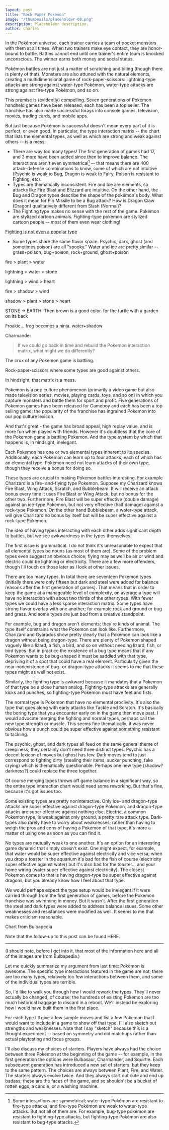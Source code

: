 ```yaml
---
layout: post
title: "Rock Paper Pokémon"
image: "/thumbnails/placeholder-08.png"
description: Placeholder description.
author: charles
---
```


In the Pokémon universe, each trainer carries a team of pocket monsters with them at all times. When two trainers make eye contact, they are honor-bound to battle. Battles cannot end until one trainer's entire team is knocked unconscious. The winner earns both money and social status.

Pokémon battles are not just a matter of scratching and biting (though there is plenty of that). Monsters are also attuned with the natural elements, creating a multidimensional game of rock-paper-scissors: lightning-type attacks are strong against water-type Pokémon, water-type attacks are strong against fire-type Pokémon, and so on.

This premise is (evidently) compelling. Seven generations of Pokémon handheld games have been released; each has been a top seller. The franchise has also made successful forays into console games, television, movies, trading cards, and mobile apps.

But just because Pokémon is successful doesn't mean every part of it is perfect, or even good. In particular, the type interaction matrix -- the chart that lists the elemental types, as well as which are strong and weak against others -- is a mess:

- There are way too many types! The first generation of games had 17, and 3 more have been added since then to improve balance. The interactions aren't even symmetrical[^1] -- that means there are 400 attack-defense combinations to know, some of which are not intuitive (Psychic is weak to Bug, Dragon is weak to Fairy, Poison is resistant to Fighting, etc).
- Types are thematically inconsistent. Fire and Ice are elements, so attacks like Fire Blast and Blizzard are intuitive. On the other hand, the Bug and Dragon types describe the shape of the pokémon's body. What does it mean for Pin Missile to be a Bug attack? How is Dragon Claw (Dragon) qualitatively different from Slash (Normal)?
- The Fighting type makes no sense with the rest of the game. Pokémon are stylized cartoon animals. Fighting-type pokémon are stylized cartoon people -- most of them even wear clothing! 

[^1]: Some interactions are symmetrical; water-type Pokémon are resistant to fire-type attacks, and fire-type Pokémon are weak to water-type attacks. But not all of them are. For example, bug-type pokémon are resistant to fighting-type attacks, but fighting-type Pokémon are also resistant to bug-type attacks. 

[Fighting is not even a popular type](https://www.reddit.com/r/pokemon/comments/330y6l/most_popular_pokemon_types_as_voted_by_you/)




- Some types share the same flavor space. Psychic, dark, ghost (and sometimes poison) are all "spooky." Water and ice are pretty similar -- grass+poison, bug+poison, rock+ground, ghost+poison




fire > plant > water

lightning > water > stone

lightning > wind > heart

fire > shadow > wind

shadow > plant > stone > heart



STONE -> EARTH. Then brown is a good color.
for the turtle with a garden on its back

Froakie... frog becomes a ninja. water+shadow

Charmander


> If we could go back in time and rebuild the Pokemon interaction matrix, what might we do differently?

The crux of any Pokemon game is battling.

Rock-paper-scissors where some types are good against others.

In hindsight, that matrix is a mess. 



Pokemon is a pop culture phenomenon (primarily a video game but also made television series, movies, playing cards, toys, and so on) in which you capture monsters and battle them for sport and profit. Five generations of Pokemon games have been released for Gameboy and each has been a top selling game; the popularity of the franchise has ingrained Pokemon into our pop culture lexicon.

And that's great - the game has broad appeal, high replay value, and is more fun when played with friends. However it's doubtless that the core of the Pokemon game is battling Pokemon. And the type system by which that happens is, in hindsight, inelegant.

Each Pokemon has one or two elemental types inherent to its species. Additionally, each Pokemon can learn up to four attacks, each of which has an elemental type. Pokemon need not learn attacks of their own type, though they receive a bonus for doing so.

These types are crucial to making Pokemon battles interesting. For example Charizard is a fire- and-flying type Pokemon. Suppose my Charizard knows Fire Blast, Wing Attack, Scratch, and Bubblebeam. It will receive an attack bonus every time it uses Fire Blast or Wing Attack, but no bonus for the other two. Furthermore, Fire Blast will be super effective (double damage) against an ice-type Pokemon, but not very effective (half damage) against a rock-type Pokemon. On the other hand Bubblebeam, a water-type attack, will give Charizard no bonus by itself but will be super effective against a rock-type Pokemon.

The idea of having types interacting with each other adds significant depth to battles, but we see awkwardness in the types themselves.

The first issue is grammatical. I do not think it's unreasonable to expect that all elemental types be nouns (as most of them are). Some of the problem types even suggest an obvious choice; flying may as well be air or wind and electric could be lightning or electricity. There are a few more offenders, though I'll touch on those later as I look at other issues.




There are too many types. In total there are seventeen Pokemon types (initially there were only fifteen but dark and steel were added for balance reasons after the first generation of games). That means that in order to keep the game at a manageable level of complexity, on average a type will have no interaction with about two thirds of the other types. With fewer types we could have a less sparse interaction matrix. Some types have strong flavor overlap with one another; for example rock and ground or bug and grass. And some types are just bad from a creative standpoint.

For example, bug and dragon aren't elements; they're kinds of animal. The type itself constrains what the Pokemon can look like. Furthermore, Charizard and Gyarados show pretty clearly that a Pokemon can look like a dragon without being dragon-type. There are plenty of Pokemon shaped vaguely like a lizard, a fish, a bird, and so on without needing lizard, fish, or bird types. But in practice the existence of a bug type means that if any Pokemon wants to be bug-shaped it must be saddled with that type, depriving it of a spot that could have a real element. Particularly given the near-nonexistence of bug- or dragon-type attacks it seems to me that these types might as well not exist.

Similarly, the fighting type is awkward because it mandates that a Pokemon of that type be a close human analog. Fighting-type attacks are generally kicks and punches, so fighting-type Pokemon must have feet and fists.

The normal type is Pokemon that have no elemental proclivity. It's also the type that goes along with early attacks like Tackle and Scratch. It's basically the boring type that you encounter early on in the game then move past. I would advocate merging the fighting and normal types, perhaps call the new type strength or muscle. This seems fine thematically; it was never obvious how a punch could be super effective against something resistant to tackling.

The psychic, ghost, and dark types all feed on the same general theme of creepiness; they certainly don't need three distinct types. Psychic has a decent lexicon of moves but ghost has few. Dark moves tend to just correspond to fighting dirty (stealing their items, sucker punching, fake crying) which is thematically questionable. Perhaps one new type (shadow? darkness?) could replace the three together.

Of course merging types throws off game balance in a significant way, so the entire type interaction chart would need some reworking. But that's fine, because it's got issues too.

Some existing types are pretty noninteractive. Only ice- and dragon-type attacks are super effective against dragon-type Pokemon, and dragon-type attacks are super effective against nothing else. Electric, a common Pokemon type, is weak against only ground, a pretty rare attack type. Dark-types also rarely have to worry about weaknesses; rather than having to weigh the pros and cons of having a Pokemon of that type, it's more a matter of using one as soon as you can find it.

No types are mutually weak to one another. It's an option for an interesting game dynamic that simply doesn't exist. One might expect, for example, that water would be super effective against electricity and vice versa; when you drop a toaster in the aquarium it's bad for the fish of course (electricity super effective against water) but it's also bad for the toaster... and your home wiring (water super effective against electricity). The closest Pokemon comes to that is having dragon-type be super effective against dragons, but you already know how I feel about that type.

We would perhaps expect the type setup would be inelegant if it were carried through from the first generation of games, before the Pokemon franchise was swimming in money. But it wasn't. After the first generation the steel and dark types were added to address balance issues. Some other weaknesses and resistances were modified as well. It seems to me that makes criticism reasonable.

Chart from Bulbapedia

Note that the follow-up to this post can be found HERE.


---

(I should note, before I get into it, that most of the information here and all of the images are from Bulbapedia.)

Let me quickly summarize my argument from last time: Pokemon is awesome. The specific type interactions featured in the game are not; there are too many types, relatively too few interactions between them, and some of the individual types are terrible.

So, I'd like to walk you through how I would rework the types. They'll never actually be changed, of course; the hundreds of existing Pokemon are too much historical baggage to discard in a reboot. We'll instead be exploring how I would have built them in the first place.

For each type I'll give a few sample moves and list a few Pokemon that I would want to include in a game to show off that type. I'll also sketch out strengths and weaknesses. Note that I say "sketch" because this is a thought experiment -- based on symmetry and old matchups rather than actual playtesting and focus groups.

I'll also discuss my choices of starters. Players have always had the choice between three Pokemon at the beginning of the game -- for example, in the first generation the options were Bulbasaur, Charmander, and Squirtle. Each subsequent generation has introduced a new set of starters, but they keep to the same pattern. The choices are always between Plant, Fire, and Water. The starters always evolve twice. And they always start out cute and end up badass; these are the faces of the game, and so shouldn't be a bucket of rotten eggs, a candle, or a washing machine.
